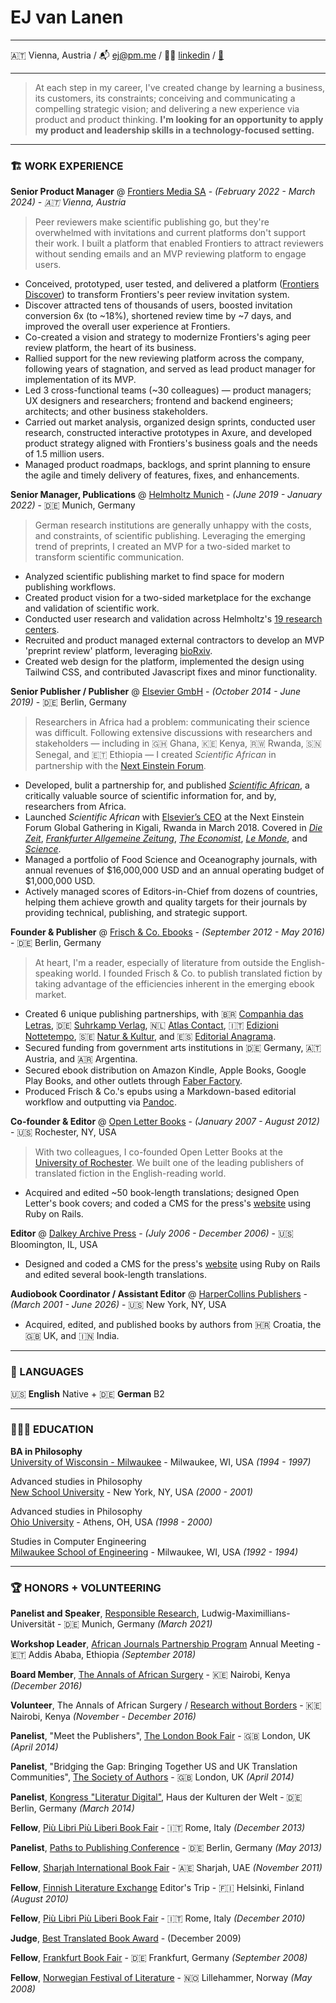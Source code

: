 # EJ van Lanen  

---

🇦🇹 Vienna, Austria / 📬 [ej@pm.me](mailto:ej@pm.me) / 👨‍💻 [linkedin](https://www.linkedin.com/in/ejvanlanen/) / [💾](https://raw.githubusercontent.com/ejvanlanen/cv/main/cv-ej-vanlanen.pdf)

---

> At each step in my career, I've created change by learning a business, its customers, its constraints; conceiving and communicating a compelling strategic vision; and delivering a new experience via product and product thinking. **I'm looking for an opportunity to apply my product and leadership skills in a technology-focused setting.**

---

### 🏗️ WORK EXPERIENCE

**Senior Product Manager** @ [Frontiers Media SA](http://frontiersin.org) - _(February 2022 - March 2024) - 🇦🇹 Vienna, Austria_

> Peer reviewers make scientific publishing go, but they're overwhelmed with invitations and current platforms don't support their work. I built a platform that enabled Frontiers to attract reviewers without sending emails and an MVP reviewing platform to engage users.

- Conceived, prototyped, user tested, and delivered a platform ([Frontiers Discover](https://progressreport.frontiersin.org/innovation)) to transform Frontiers's peer review invitation system.
- Discover attracted tens of thousands of users, boosted invitation conversion 6x (to ~18%), shortened review time by ~7 days, and improved the overall user experience at Frontiers.
- Co-created a vision and strategy to modernize Frontiers's aging peer review platform, the heart of its business.
- Rallied support for the new reviewing platform across the company, following years of stagnation, and served as lead product manager for implementation of its MVP.
- Led 3 cross-functional teams (~30 colleagues) — product managers; UX designers and researchers; frontend and backend engineers; architects; and other business stakeholders.
- Carried out market analysis, organized design sprints, conducted user research, constructed interactive prototypes in Axure, and developed product strategy aligned with Frontiers's business goals and the needs of 1.5 million users.
- Managed product roadmaps, backlogs, and sprint planning to ensure the agile and timely delivery of features, fixes, and enhancements. 

**Senior Manager, Publications** @ [Helmholtz Munich](https://www.helmholtz-munich.de/en) - _(June 2019 - January 2022)_ - 🇩🇪 Munich, Germany

> German research institutions are generally unhappy with the costs, and constraints, of scientific publishing. Leveraging the emerging trend of preprints, I created an MVP for a two-sided market to transform scientific communication.

- Analyzed scientific publishing market to find space for modern publishing workflows.
- Created product vision for a two-sided marketplace for the exchange and validation of scientific work.
- Conducted user research and validation across Helmholtz's [19 research centers](https://www.helmholtz.de/en/about-us/helmholtz-centers/).
- Recruited and product managed external contractors to develop an MVP 'preprint review' platform, leveraging [bioRxiv](https://www.biorxiv.org/).
- Created web design for the platform, implemented the design using Tailwind CSS, and contributed Javascript fixes and minor functionality.

**Senior Publisher / Publisher** @ [Elsevier GmbH](https://www.elsevier.com/) - _(October 2014 - June 2019)_ - 🇩🇪 Berlin, Germany

> Researchers in Africa had a problem: communicating their science was difficult. Following extensive discussions with researchers and stakeholders — including in 🇬🇭 Ghana, 🇰🇪 Kenya, 🇷🇼 Rwanda, 🇸🇳 Senegal, and 🇪🇹 Ethiopia — I created _Scientific African_ in partnership with the [Next Einstein Forum](https://nef.org/).

- Developed, bulit a partnership for, and published [_Scientific African_](https://www.cbc.ca/radio/asithappens/as-it-happens-tuesday-full-episode-1.4612977/often-sidelined-by-western-journals-african-scientists-get-their-own-peer-reviewed-publication-1.4612980), a critically valuable source of scientific information for, and by, researchers from Africa.
- Launched _Scientific African_ with [Elsevier’s CEO](https://www.youtube.com/watch?v=ka__ldVfjOc) at the Next Einstein Forum Global Gathering in Kigali, Rwanda in March 2018. Covered in [_Die Zeit_](https://www.zeit.de/2018/15/ruanda-next-einstein-forum-nef-afrika-wissenschaft-forschung), [_Frankfurter Allgemeine Zeitung_](https://www.faz.net/aktuell/wirtschaft/wie-afrika-die-bildungsmisere-ueberwinden-will-15519782.html), [_The Economist_](https://www.economist.com/science-and-technology/2018/04/07/an-ambitious-african-science-project-is-getting-into-its-stride), [_Le Monde_](https://www.lemonde.fr/afrique/article/2018/03/28/au-next-einstein-forum-la-science-africaine-en-pleine-effervescence_5277650_3212.html), and [_Science_](https://www.science.org/doi/10.1126/science.359.6383.1444).
- Managed a portfolio of Food Science and Oceanography journals, with annual revenues of $16,000,000 USD and an annual operating budget of $1,000,000 USD.
- Actively managed scores of Editors-in-Chief from dozens of countries, helping them achieve growth and quality targets for their journals by providing technical, publishing, and strategic support.

**Founder & Publisher** @ [Frisch & Co. Ebooks](http://web.archive.org/web/20140707074238/http://frischand.co/) - _(September 2012 - May 2016)_ - 🇩🇪 Berlin, Germany

> At heart, I'm a reader, especially of literature from outside the English-speaking world. I founded Frisch & Co. to publish translated fiction by taking advantage of the efficiencies inherent in the emerging ebook market.

- Created 6 unique publishing partnerships, with 🇧🇷 [Companhia das Letras](https://www.companhiadasletras.com.br/), 🇩🇪 [Suhrkamp Verlag](https://www.suhrkamp.de/), 🇳🇱 [Atlas Contact](http://www.atlascontact.nl/), 🇮🇹 [Edizioni Nottetempo](https://www.edizioninottetempo.it/), 🇸🇪 [Natur & Kultur](https://www.nok.se/), and 🇪🇸 [Editorial Anagrama](https://www.anagrama-ed.es/). 
- Secured funding from government arts institutions in 🇩🇪 Germany, 🇦🇹 Austria, and 🇦🇷 Argentina.
- Secured ebook distribution on Amazon Kindle, Apple Books, Google Play Books, and other outlets through [Faber Factory](https://faberfactory.co.uk/).
- Produced Frisch & Co.'s epubs using a Markdown-based editorial workflow and outputting via [Pandoc](https://www.pandoc.org/).

**Co-founder & Editor** @ [Open Letter Books](http://openletterbooks.org) - _(January 2007 - August 2012)_ - 🇺🇸 Rochester, NY, USA

> With two colleagues, I co-founded Open Letter Books at the [University of Rochester](https://www.rochester.edu/). We built one of the leading publishers of translated fiction in the English-reading world.

- Acquired and edited ~50 book-length translations; designed Open Letter's book covers; and coded a CMS for the press's [website](http://web.archive.org/web/20111230014610/http://www.openletterbooks.org/) using Ruby on Rails.

**Editor** @ [Dalkey Archive Press](https://www.dalkeyarchive.com/) - _(July 2006 - December 2006)_ - 🇺🇸 Bloomington, IL, USA

- Designed and coded a CMS for the press's [website](http://web.archive.org/web/20061213083458/http://www.dalkeyarchive.com/) using Ruby on Rails and edited several book-length translations.

**Audiobook Coordinator / Assistant Editor** @ [HarperCollins Publishers](https://www.harpercollins.com/) - _(March 2001 - June 2026)_ - 🇺🇸 New York, NY, USA
 
- Acquired, edited, and published books by authors from 🇭🇷 Croatia, the 🇬🇧 UK, and 🇮🇳 India.

---

### 💬 LANGUAGES

🇺🇸 **English** Native + 🇩🇪 **German** B2

---

### 👩🏼‍🎓 EDUCATION

**BA in Philosophy**  
[University of Wisconsin - Milwaukee](https://uwm.edu/) - Milwaukee, WI, USA _(1994 - 1997)_  

Advanced studies in Philosophy  
[New School University](https://www.newschool.edu/) - New York, NY, USA _(2000 - 2001)_  

Advanced studies in Philosophy  
[Ohio University](https://www.ohio.edu/) - Athens, OH, USA _(1998 - 2000)_  

Studies in Computer Engineering  
[Milwaukee School of Engineering](https://www.msoe.edu/) - Milwaukee, WI, USA _(1992 - 1994)_

---

### 🏆 HONORS + VOLUNTEERING

**Panelist and Speaker**, [Responsible Research](https://www.responsibleresearch.graduatecenter.uni-muenchen.de/event2021/index.html), Ludwig-Maximillians-Universität - 🇩🇪 Munich, Germany _(March 2021)_

**Workshop Leader**, [African Journals Partnership Program](https://www.ajpp-online.org/) Annual Meeting - 🇪🇹 Addis Ababa, Ethiopia _(September 2018)_

**Board Member**, [The Annals of African Surgery](http://web.archive.org/web/20170610211003/http://www.annalsofafricansurgery.com/) - 🇰🇪 Nairobi, Kenya _(December 2016)_

**Volunteer**, The Annals of African Surgery / [Research without Borders](https://elsevierfoundation.org/partnerships/research-in-developing-countries/research-without-borders/) - 🇰🇪 Nairobi, Kenya _(November - December 2016)_

**Panelist**, "Meet the Publishers", [The London Book Fair](https://www.londonbookfair.co.uk/en-gb.html) - 🇬🇧 London, UK _(April 2014)_

**Panelist**,  "Bridging the Gap: Bringing Together US and UK Translation Communities", [The Society of Authors](https://www2.societyofauthors.org/) - 🇬🇧 London, UK _(April 2014)_

**Panelist**, [Kongress "Literatur Digital"](https://archiv.hkw.de/de/programm/projekte/veranstaltung/p_100601.php), Haus der Kulturen der Welt - 🇩🇪 Berlin, Germany _(March 2014)_

**Fellow**, [Più Libri Più Liberi Book Fair](https://plpl.it/piu-libri-piu-liberi-en/) - 🇮🇹 Rome, Italy _(December 2013)_

**Panelist**, [Paths to Publishing Conference](https://blog.berlin.bard.edu/conference-paths-publishing-notes-middle-journey/) - 🇩🇪 Berlin, Germany _(May 2013)_

**Fellow**, [Sharjah International Book Fair](https://www.sibf.com/en/home) - 🇦🇪 Sharjah, UAE _(November 2011)_

**Fellow**, [Finnish Literature Exchange](https://fili.fi/en/) Editor's Trip - 🇫🇮 Helsinki, Finland _(August 2010)_

**Fellow**, [Più Libri Più Liberi Book Fair](https://plpl.it/piu-libri-piu-liberi-en/) - 🇮🇹 Rome, Italy _(December 2010)_

**Judge**, [Best Translated Book Award](https://en.wikipedia.org/wiki/Best_Translated_Book_Award) - (December 2009)

**Fellow**, [Frankfurt Book Fair](https://www.buchmesse.de/en) - 🇩🇪 Frankfurt, Germany _(September 2008)_

**Fellow**, [Norwegian Festival of Literature](https://litteraturfestival.no/en/) - 🇳🇴 Lillehammer, Norway _(May 2008)_

